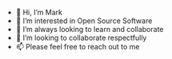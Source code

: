 - 👋 Hi, I’m Mark
- 👀 I’m interested in Open Source Software
- 🌱 I’m always looking to learn and collaborate
- 💞️ I’m looking to collaborate respectfully
- 📫 Please feel free to reach out to me

<!---
uk-au/uk-au is a ✨ special ✨ repository because its `README.md` (this file) appears on your GitHub profile.
You can click the Preview link to take a look at your changes.
--->
